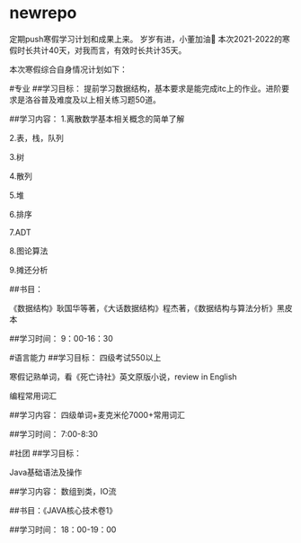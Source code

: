 # newrepo
定期push寒假学习计划和成果上来。
岁岁有进，小董加油💪
本次2021-2022的寒假时长共计40天，对我而言，有效时长共计35天。

本次寒假综合自身情况计划如下：

#专业
##学习目标：
提前学习数据结构，基本要求是能完成itc上的作业。进阶要求是洛谷普及难度及以上相关练习题50道。

##学习内容：
1.离散数学基本相关概念的简单了解

2.表，栈，队列

3.树

4.散列

5.堆

6.排序

7.ADT

8.图论算法

9.摊还分析

##书目：

《数据结构》耿国华等著，《大话数据结构》程杰著，《数据结构与算法分析》黑皮本

##学习时间：
9：00-16：30

#语言能力
##学习目标：
四级考试550以上

寒假记熟单词，看《死亡诗社》英文原版小说，review in English

编程常用词汇

##学习内容：
四级单词+麦克米伦7000+常用词汇

##学习时间：
7:00-8:30

#社团
##学习目标：

Java基础语法及操作

##学习内容：
数组到类，IO流

##书目：《JAVA核心技术卷1》

##学习时间：
18：00-19：00
